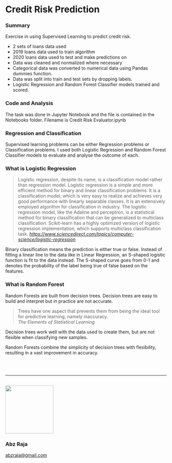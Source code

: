 # Credit Risk Prediction



### Summary
Exercise in using Supervised Learning to predict credit risk. 
* 2 sets of loans data used
* 2019 loans data used to train algorithm
* 2020 loans data used to test and make predictions on
* Data was cleaned and normalized where necessary
* Categorical data was converted to numerical data using Pandas dummies function.
* Data was split into train and test sets by dropping labels.
* Logistic Regression and Random Forest Classifier models trained and scored.

### Code and Analysis
The task was done in Jupyter Notebook and the file is contained in the Notebooks folder. Filename is Credit Risk Evaluator.ipynb


### Regression and Classification
Supervised learning problems can be either Regression problems or Classification problems.
I used both Logistic Regression and Random Forest Classifier models to evaluate and analyse the outcome of each.


### What is Logistic Regression
>Logistic regression, despite its name, is a classification model rather than regression model. Logistic regression is a simple and more efficient method for binary and linear classification problems. It is a classification model, which is very easy to realize and achieves very good performance with linearly separable classes. It is an extensively employed algorithm for classification in industry. The logistic regression model, like the Adaline and perceptron, is a statistical method for binary classification that can be generalized to multiclass classification. Scikit-learn has a highly optimized version of logistic regression implementation, which supports multiclass classification task.
<cite>https://www.sciencedirect.com/topics/computer-science/logistic-regression</cite>

Binary classification means the prediction is either true or false. Instead of fitting a linear line to the data like in Linear Regression, an S-shaped logistic function is fit to the data instead. The S-shaped curve goes from 0-1 and denotes the probability of the label being true of false based on the features.


### What is Random Forest
Random Forests are built from decision trees. Decision trees are easy to build and interpret but in practice are not accurate.

> Trees have one aspect that prevents them from being the ideal tool for predictive learning, namely inaccuracy.
<br/><cite>The Elements of Statistical Learning</cite>

Decision trees work well with the data used to create them, but are not flexible when classifying new samples.

Random Forests combine the simplicity of decision trees with flexibility, resulting in a vast improvement in accuracy.

<br />
<br />
<hr />
<br />

<img width="150" src="https://drive.google.com/uc?export=view&id=1OH_TvDjISYpoKL_98Jx3CDFPM7Xp8J6H">

### Abz Raja
abzraja@gmail.com
